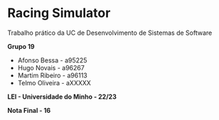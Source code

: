 # Racing Simulator

Trabalho prático da UC de Desenvolvimento de Sistemas de Software

<b> Grupo 19 </b>
* Afonso Bessa - a95225 <br>
* Hugo Novais - a96267 <br>
* Martim Ribeiro - a96113 <br>
* Telmo Oliveira - aXXXXX <br>

<b> LEI - Universidade do Minho - 22/23 </b>

<b> Nota Final - 16 </b>
